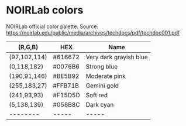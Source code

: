 # NOIRLab colors

NOIRLab official color palette. Source: https://noirlab.edu/public/media/archives/techdocs/pdf/techdoc001.pdf

(R,G,B) | HEX | Name
--------|-----|-----
(97,102,114)|\#616672|Very dark grayish blue
(0,118,182)|\#0076B6|Strong blue
(190,91,146)|\#BE5B92|Moderate pink
(255,183,27)|\#FFB71B|Gemini gold
(241,93,93)|\#F15D5D|Soft red
(5,138,139)|\#058B8C|Dark cyan
--------|-----|-----
